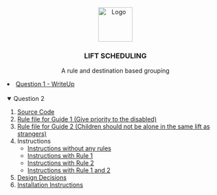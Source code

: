 


<!-- PROJECT LOGO -->
<br />
<p align="center">
  <a href="https://github.com/othneildrew/Best-README-Template">
    <img src="https://us.123rf.com/450wm/urfandadashov/urfandadashov1808/urfandadashov180804009/106758684-.jpg?ver=6" alt="Logo" width="80" height="80">
  </a>

  <h3 align="center">LIFT SCHEDULING</h3>

  <p align="center">
    A rule and destination based grouping  
  </p>
</p>



<!-- TABLE OF CONTENTS -->
<li>
      <a href="https://github.com/abhishekvispute/LIFT-Scheduling/blob/main/Q1-WriteUp.md">Question 1 - WriteUp</a>
</li>
<br>
<details open="open">
  <summary>Question 2</summary>
  <ol>
    <li>
      <a href="https://github.com/abhishekvispute/LIFT-Scheduling/blob/main/index.js">Source Code</a>
    </li>
    <li><a href="https://github.com/abhishekvispute/LIFT-Scheduling/blob/main/rules/rule1.json">Rule file for Guide 1 (Give priority to the disabled)</a>  </li>
    <li><a href="https://github.com/abhishekvispute/LIFT-Scheduling/blob/main/rules/rule2.json">Rule file for Guide 2 (Children should not be alone in the same lift as strangers)</a> </li>
    <li> Instructions
      <ul>
        <li><a href="https://github.com/abhishekvispute/LIFT-Scheduling/tree/main/instructions/withoutRules">Instructions without any rules</a></li>
        <li><a href="https://github.com/abhishekvispute/LIFT-Scheduling/tree/main/instructions/WithProrityToDisabled">Instructions with Rule 1</a></li>
        <li><a href="https://github.com/abhishekvispute/LIFT-Scheduling/tree/main/instructions/WithSafeChildern">Instructions with Rule 2</a></li>
        <li><a href="https://github.com/abhishekvispute/LIFT-Scheduling/tree/main/instructions/WithProrityToDisabledSafeChildern">Instructions with Rule 1 and 2</a></li>
      </ul>
    </li>
    <li><a href="#roadmap">Design Decisions</a></li>
    <li><a href="#roadmap">Installation Instructions</a></li>
  </ol>
</details>


